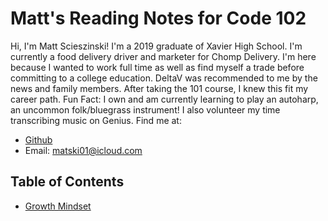 # Matt's Reading Notes for Code 102

Hi, I'm Matt Scieszinski! I'm a 2019 graduate of Xavier High School. I'm currently a food delivery driver and marketer for Chomp Delivery. I'm here because I wanted to work full time as well as find myself a trade before committing to a college education. DeltaV was recommended to me by the news and family members. After taking the 101 course, I knew this fit my career path. Fun Fact: I own and am currently learning to play an autoharp, an uncommon folk/bluegrass instrument! I also volunteer my time transcribing music on Genius.
Find me at:
- [Github](https://github.com/ScieszinskiMatt)
- Email: matski01@icloud.com
## Table of Contents
   - [Growth Mindset](/GrowthMindset.md)
